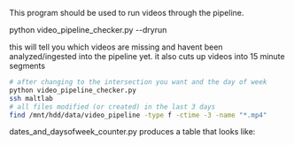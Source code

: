 This program should be used to run videos through the pipeline.

python video_pipeline_checker.py --dryrun

this will tell you which videos are missing and havent been analyzed/ingested
into the pipeline yet. it also cuts up videos into 15 minute segments

```bash
# after changing to the intersection you want and the day of week
python video_pipeline_checker.py
ssh maltlab
# all files modified (or created) in the last 3 days
find /mnt/hdd/data/video_pipeline -type f -ctime -3 -name "*.mp4"
```


dates_and_daysofweek_counter.py produces a table that looks like:

